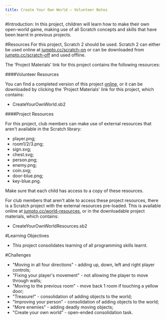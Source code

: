 ```yaml
---
title: Create Your Own World — Volunteer Notes
---
```


#Introduction:
In this project, children will learn how to make their own open-world game, making use of all Scratch concepts and skills that have been learnt in previous projects.

#Resources
For this project, Scratch 2 should be used. Scratch 2 can either be used online at [jumpto.cc/scratch-on](http://jumpto.cc/scratch-on) or can be downloaded from [jumpto.cc/scratch-off](http://jumpto.cc/scratch-off) and used offline.

The 'Project Materials' link for this project contains the following resources:

####Volunteer Resources

You can find a completed version of this project <a href="http://scratch.mit.edu/projects/34248822/#editor">online</a>, or it can be downloaded by clicking the 'Project Materials' link for this project, which contains:

+ CreateYourOwnWorld.sb2

####Project Resources

For this project, club members can make use of external resources that aren't available in the Scratch library:

+ player.png;
+ room1/2/3.png;
+ sign.svg;
+ chest.svg;
+ person.png;
+ enemy.png;
+ coin.svg;
+ door-blue.png;
+ key-blue.png.

Make sure that each child has access to a copy of these resources.

For club members that aren't able to access these project resources, there is a Scratch project with the external resources pre-loaded. This is available online at [jumpto.cc/world-resources](http://jumpto.cc/world-resources), or in the downloadable project materials, which contains:

+ CreateYourOwnWorldResources.sb2 

#Learning Objectives
+ This project consolidates learning of all programming skills learnt.

#Challenges
+ "Moving in all four directions" - adding up, down, left and right player controls;
+ "Fixing your player's movement" - not allowing the player to move through walls;
+ "Moving to the previous room" - move back 1 room if touching a yellow door;
+ "Treasure!" - consolidation of adding objects to the world;
+ "Improving your person" - consolidation of adding objects to the world;
+ "More enemies" - adding deadly moving objects;
+ "Create your own world" - open-ended consolidation task.
